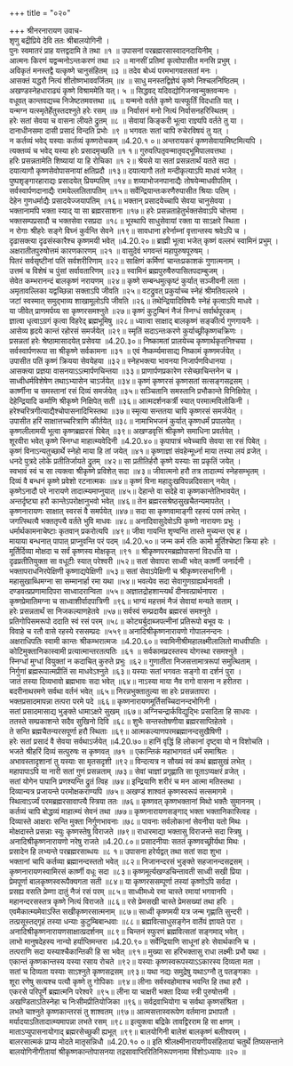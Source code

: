 +++
title = "०२०"

+++
श्रीनरनारायण उवाच-  
शृणु बद्रीप्रिये देवि ततः श्रीबालयोगिनी ।  
पुनः स्वमातरं प्राह यत्तद्वदामि ते तथा ॥१ ॥
उपासनां परब्रह्मरसास्वादनदायिनीम् ।  
आत्मनः किरणं यद्वन्मनोऽन्तःकरणं तथा ॥२ ॥
मानसीं प्रतिमां कृत्वोपासीत मनसि प्रभुम् ।  
अविकृतं मनस्तद्वै यत्कृष्णे चानुसंहितम् ॥३ ॥
तदेव बोध्यं परमभागवतसतां मनः ।  
आसक्तं यद्धरौ नित्यं शीतोष्णभाववर्जितम् ॥४ ॥
साधु मनस्तद्विज्ञेयं कृष्णे निश्चलनिष्ठितम् ।  
अखण्डस्नेहधाराढ्यं कृष्णे विश्राममेति यत्। ५ ॥
सिद्धवद् यदिवद्योगिजनवन्मुक्तवन्मनः ।  
वधूवत् कान्तवद्यच्च निजेष्टतमवत्तथा ॥६ ॥
यन्मनो वर्तते कृष्णे यत्स्फूर्तिं विदधाति यत् ।  
यन्मग्न यत्स्मृतेर्हेतुस्तदश्नुते हरेः रसम् ॥७ ॥
निर्वासनं मनो नित्यं निर्वासनहरिस्थितम् ।  
हरेः सतां सेवया च वासना लीयते द्रुतम् ॥८ ॥
सेवायां किङ्करी भूत्वा राज्ञ्यपि वर्तते तु या ।  
दानाधीनसमा दासी प्रसादं विन्दति प्रभोः ॥९ ॥
भगवतः सतां चापि रुचेरविषयं तु यत् ।  
न कर्तव्यं भवेद् यस्याः कर्तव्यं कृष्णरोचकम् ॥4.20.१ ०॥
अन्तरायकरं कृष्णसेवायामिष्टमित्यपि ।  
त्यक्तव्यं च भवेद् यस्या हरेः प्रसादमृच्छति ॥१ १॥
गुरुवत्पितृवन्मातृवद्भूमिपालवत्तथा ।  
हरिः प्रसन्नतामेति शिष्यायां या हि रोचिका ॥१ २॥
श्रेयसे या सतां प्रसन्नतार्थं यतते सदा ।  
दयात्यागौ कृष्णसेवोपासनायां क्षतिप्रदौ ॥१३॥
दयात्यागौ ततो मन्दीकृत्याऽपि माधवं भजेत् ।  
पुष्पशृङ्गारहाराद्यः प्रसादयेत् प्रियम्पतिम् ॥१४॥
शय्याभोजनपानाद्यैः तोषयेन्माधवीपतिम् ।  
सर्वस्वार्पणदानाद्यैः रामयेल्ललितापतिम् ॥१५॥
सर्वेन्द्रियान्तःकरणैरुपासीत श्रियाः पतिम् ।  
देहेन गुणधर्माद्यैः प्रसादयेज्जयापतिम् ॥१६॥
भक्तान् प्रसादयेच्चापि सेवया चानुसेवया ।  
भक्तानामपि भक्ता स्याद् या सा ब्रह्मरसाशना ॥१७॥
हरेः प्रसन्नताहेतुर्भक्तसेवाऽपि चोत्तमा ।  
भक्तसम्पप्रसादौ च भक्तसेवा रसप्रदा ॥१८॥
भूस्थापि साधुसेवायां रक्ता या साऽक्षरे स्थिता ।  
न रोगाः श्रीहरेः सङ्गे विघ्नं कुर्वन्ति सेवने ॥१९॥
सावधाना हरेर्नाम्नां वृत्तान्तस्य श्रवेऽपि च ।  
दृढासक्त्या दृढसंस्कारैश्च कृष्णमयी भवेत् ॥4.20.२०॥
ब्राह्मी भूत्वा भजेत् कृष्णं वल्लभं स्वामिनं प्रभुम् ।  
अक्षरातीतपुरुषोत्तमं कारणकारणम् ॥२१ ॥
वासुदेवं भगवन्तं महापुरुषपूरुषम् ।  
पितरं सर्वसृष्टीनां पतिं सर्वशरीरिणाम् ॥२२॥
साक्षिणं कर्मिणां चान्तःप्रकाशकं गुणात्मनाम् ।  
उत्तमं च विशेषं च पुंसां सर्वावतारिणम् ॥२३॥
स्वामिनं ब्रह्मपुरुषैरुपासितपदाम्बुजम् ।  
सेवेत कम्भरानन्दं बालकृष्णं नरायणम् ॥२४॥
कृष्णे सम्बन्धमुत्कृष्टं कुर्यात् सञ्जीवनी लता ।  
अमृतावल्लिका यद्वच्छिन्ना सक्ताऽपि जीवति ॥२५॥
वटद्रुवत् प्रकुर्याच्च स्नेहं श्रीमतिवल्लभे ।  
जटां स्वस्मात् समुद्भाव्य शाखामूलोऽपि जीवति ॥२६॥
तथेन्द्रियादिविषयैः स्नेहं कृत्वाऽपि माधवे ।  
या जीवेत् प्राणमर्पय्य सा कृष्णरसमश्नुते ॥२७॥
कृष्णं कुटुम्बिनं नैजं स्निग्धं सर्वार्थपूरकम् ।  
ज्ञात्वा धृत्वाऽग्रगं कृत्वा विहरेद् ब्रह्मभूमिषु ॥२८॥
ध्यात्वा साक्षाद् बालकृष्णं सङ्कीर्त्य गुणगायनैः ।  
आसेव्य हृदये कान्तं रहोरसं समर्जयेत् ॥२९॥
स्मृतिं सदाऽन्तःकरणे कुर्याच्छ्रीकृष्णचक्रिणः ।  
प्रसन्नतां हरेः श्रेष्ठामासादयेत् प्रसेवया ॥4.20.३०॥
निष्कामतां प्रालयेच्च कृष्णार्थकृतनिश्चया ।  
सर्वस्वार्पणरूपा सा श्रीकृष्णे सर्वकामना ॥३१ ॥
एवं नैष्कर्म्यमासाद्य निष्कामं कृष्णमर्जयेत् ।  
उपासीत पतिं कृष्णं क्रियया सेवयेहया ॥३२॥
स्नेहभक्त्या भावनया निजार्पणविधानया ।  
आसक्त्या प्रज्ञया वासनयाऽऽत्मार्पणचिन्तया ॥३३॥
प्राणार्पणप्रकारेण रसेच्छाचिन्तनेन च ।  
साध्वीधर्मविशेषेण तथाऽभ्यासेन चाऽर्जयेत् ॥३४॥
कृष्णं कृष्णरसं कृष्णसतां सत्सङ्गसद्रसम् ।  
कार्ष्णीना च समस्तानां रसं दिव्यं समर्जयेत् ॥३५॥
सञ्चितानि समस्तानि प्रभौकान्ते विनिक्षिपेत् ।  
देहेन्द्रियादि कर्माणि श्रीकृष्णे निक्षिपेत् सती ॥३६॥
आत्मदर्शनकर्त्री स्यात् परमात्मविलोकिनी ।  
हरेश्चरित्रगीत्याद्यैश्चोपासनादिभिस्तथा ॥३७॥
स्मृत्या सन्ततया चापि कृष्णरसं समर्जयेत् ।  
उपासीत हरिं साक्षात्तच्चरित्राणि कीर्तयेत् ॥३८॥
नामाभिभजनं कुर्यात् कृष्णधर्मं प्रपालयेत् ।  
कृष्णलीलामयी भूत्वा कृष्णब्रह्मरसं पिबेत् ॥३९॥
अखण्डवृत्तिं श्रीकृष्णे समाधिना प्रवर्तयेत् ।  
शूरवीरा भवेत् कृष्णे स्निग्धा माहात्म्यवेदिनी ॥4.20.४०॥
कृपापात्रं भवेच्चापि सेवया सा रसं पिबेत् ।  
कृष्णं विनाऽन्यतुच्छार्थे स्नेहो माया हि तां जयेत् ॥४१॥
कृष्णाज्ञां संवहेन्मूर्ध्ना माया तस्या लयं व्रजेत् ।  
धनदे पुत्रदे लोके प्रतीतिर्जायते द्रुतम् ॥४२॥
सा प्रतीतिर्हरौ कृष्णे यस्याः सा प्रकृतिं जयेत् ।  
स्वभावं स्वं च सा त्यक्त्वा श्रीकृष्णे प्रविशेत् सदा ॥४३॥
जीवात्मनो हरौ तत्र तादात्म्यं स्नेहसम्भृतम् ।  
दिव्यं वै बन्धनं कृष्णे प्रवेशो रटनात्मकः ॥४४॥
कृष्णं विना महादुःखविपन्नदिवसान् नयेत् ।  
कृष्णेऽनादौ परे नारायणे तादात्म्यमाप्नुयात् ॥४५॥
देहान्ते वा सदेहे वा कृष्णकान्तेतिभावयेत् ।  
अन्तर्दृष्ट्या हरौ कान्तेऽपरोक्षानुभवो भवेत् ॥४६॥
तेन ब्रह्मरसश्रेष्ठसुखचैतन्यमापतेत् ।  
कृष्णनारायणः साक्षात् स्वरसं वै समर्पयेत् ॥४७॥
सदा सा कृष्णवामाङ्गी रहस्यं परमं लभेत् ।  
जगत्स्थित्यै भक्ततृप्त्यै वर्तते भुवि माधवः ॥४८॥
अनादिवासुदेवोऽपि कृष्णो नारायणः प्रभुः ।  
धर्मार्थकामनाचेष्टाः कृतवान् प्रकरोत्यपि ॥४९॥
जीवा गायन्ति शृण्वन्ति तास्ते मुच्यन्त एव ह ।  
मायाया बन्धनात् पापात् प्राप्नुवन्ति परं पदम् ॥4.20.५०॥
जन्म कर्म रतिः कामो मूर्तिश्चेष्टा क्रिया हरेः ।  
मूर्तिर्दिव्या मोक्षदा च सर्वं कृष्णस्य मोक्षकृत् ॥९१ ॥
श्रीकृष्णपरमब्रह्मोपासनां विदधति या ।  
दृढप्रतीतियुक्ता सा वधूटीः स्यात् परेश्वरी ॥५२॥
सतां सेवापरा साध्वी भवेत् कार्ष्णी जनार्दनी ।  
भक्तापराधनिरपेक्षिणी कृष्णाद्यपेक्षिणी ॥५३॥
सतां सेवाऽपेक्षिणी च श्रीकृष्णरसभागिनी ।  
महासुखाब्धिमग्ना सा सम्मानार्हा रमा यथा ॥५४॥
भवत्येव सदा सेवागुणग्राह्यर्थनावती ।  
दण्डवत्प्रप्रणामादिपरा साध्वादरान्विता ॥५५॥
अज्ञातद्रोहशान्त्यर्थं दीनवत्प्रार्थनापरा ।  
कृष्णप्रेमातिमग्ना च साध्वाशीर्वादपात्रिणी ॥९६॥
भाग्यं महत्तमं नैजं सेवायां मन्यते सताम् ।  
हरेः प्रसन्नतार्थं सा निजकल्याणहेतवे ॥५७॥
सर्वस्वं सम्प्रदायैव ब्रह्मरसं समश्नुते ।  
प्रतिगोपिसमरूपो ददाति स्वं रसं परम् ॥५८॥
कोट्यर्बुदाब्जपत्नीनां प्रतिरूपो बभूव यः ।  
विवाहे च रतौ वासे रहस्ये रससम्प्रदः ॥५५९॥
अनादिश्रीकृष्णनारायणो गोपालनन्दनः ।  
अक्षराधिपतिः स्वामी कान्तः श्रीकम्भरात्मजः ॥4.20.६०॥
स्वामिनीश्रीमहालक्ष्मीलालितो माधवीपतिः ।  
कोटिमुक्तानिकास्वामी प्रत्यात्मान्तरतत्पतिः ॥६१ ॥
सर्वकामप्रदस्तस्य योगस्था रसमश्नुते ।  
स्निग्धां मुग्धां वियुक्तां न कदाचित् कुरुते प्रभुः ॥६२॥
गुणातीता निजसत्तामात्ररूपां समुत्थिताम् ।  
निर्गुणां ब्रह्मरूपात्मप्रीतिं सा माधवेऽश्नुते ॥६३॥
यस्याः सतां भगवतः सङ्गो वा दर्शनं पुरा ।  
जातं तस्या दिव्यभावो ब्रह्मभावः सदा भवेत् ॥६४॥
नाऽस्या माया नैव रागो वासना न हरीतरा ।  
बदरीनाथरमणे सर्वथा वर्तनं भवेत् ॥६५॥
निरन्नभुक्तातुल्या सा हरेः प्रसन्नतापरा ।  
भक्तप्रसादमापन्ना तत्परा परमे पदे ॥६६॥
कृष्णनारायणमूर्तिसच्चिदानन्दभोगिनी ।  
सतां प्रसादमासाद्य भुङ्क्ते धामाऽक्षरे सुखम् ॥६७॥
अग्निचन्द्रार्कविद्युद्भिः प्रसादिता हि साधवः ।  
ततस्ते सम्प्रकाशन्ते सदैव सुखिनो दिवि ॥६८॥
शुभैः सन्तस्तोषणीया ब्रह्मरसाप्तिहेतवे ।  
ते सन्ति ब्रह्मचैतन्यरसपूर्णा हरौ स्थिताः ॥६९॥
आत्मकल्याणपरमब्रह्मानन्दसुखैषिणी ।  
हरेः सतां प्रसादं वै सेवया सर्वथाऽर्जयेत् ॥4.20.७०॥
हानिं वृद्धिं हि लोकानां दृष्ट्वा यो न विशोचति ।  
भजते श्रीहरिं दिव्यं सत्पुरुषः स कृष्णवत् ॥७१ ॥
एकान्तिकं महाभागवतं धर्मं समाश्रितः ।  
अभावस्तादृशानां तु यस्याः सा मृतसदृशी ॥९२॥
विन्दत्यत्र न सौख्यं स्वं कथं ब्रह्मसुखं लभेत् ।  
महापापाऽपि या नारी सतां गुणं प्रसन्नताम् ॥७३॥
सेवां चाज्ञां प्रगृह्णाति सा पूताऽप्यक्षरं व्रजेत् ।  
सतां योगेन पापानि प्रणश्यन्ति द्रुतं त्विह ॥७४॥
इन्द्रियाणि शरीरं च मन आत्मा मतिस्तथा ।  
दिव्यान्यत्र प्रजायन्ते परमोक्षकराण्यपि ॥७५॥
अखण्डं शाश्वतं कृष्णस्वरूपं सत्समागमे ।  
स्थित्वाऽर्ज्यं परमब्रह्मरसावाप्त्यै स्त्रिया ततः ॥७६॥
कृष्णवत् कृष्णभक्तानां मिथो भक्तैः सुमाननम् ।  
कर्तव्यं चापि बोद्धव्यं माहात्म्यं सेवनं तथा ॥७७॥
कृष्णनारायणसङ्गाद् भक्ता भक्तानिकास्त्विह ।  
दिव्यास्ते आक्षराः सन्ति मुक्ता निर्गुणभावनाः ॥७८॥
पावनाः सर्वलोकानां सेवनीया यतो मिथः ।  
मोक्षदास्ते प्रसन्नाः स्युः कृष्णस्तेषु विराजते ॥७९॥
राधारमाद्या भक्तासु विराजन्ते सदा स्त्रिषु ।  
अनादिश्रीकृष्णनारायणो नरेषु राजते ॥4.20.८०॥
प्रसादनीयाः सततं कृष्णवच्छ्रीर्यथा मिथः ।  
प्रसादेन हि लभ्यन्ते परब्रह्मरसाब्धयः ॥८ १॥
उपासना हरेर्यद्वत् तथा सतां सदा शुभा ।  
भक्तानां चापि कर्तव्या ब्रह्मानन्दस्ततो भवेत् ॥८२॥
निजानन्दरसं भुङ्क्ते सहजानन्दसद्रसम् ।  
कृष्णनारायणस्वामिरसं कार्ष्णी वधूः सदा ॥८३॥
कृष्णमूर्त्यखण्डचिन्तावती साध्वी सखी प्रिया ।  
प्रेमपूर्णा बालकृष्णस्वरूपैक्यगता सती ॥८४॥
या कृष्णरससम्पूर्णा तस्यां कृष्णोऽपि सर्वदा ।  
प्रसह्य वसति प्रेम्णा दातुं नैजं रसं परम् ॥८५॥
साध्वीमध्ये रमा चास्ते रमायां भगवानपि ।  
महानन्दरसस्तत्र कृष्णे नित्यं विराजते ॥८६॥
रसे प्रेमसखी चास्ते प्रेमसख्यां तथा हरिः ।  
एवमैकात्म्यमेवाऽस्ति सखीकृष्णरसात्मनाम् ॥८७॥
साध्वी कृष्णमयी यत्र जन्म गृह्णाति सुन्दरी ।  
तत्प्रसूस्तद्गृहं तस्या धन्याः कुटुम्बिबान्धवाः ॥८८॥
ब्रह्मवित्साधुसङ्गेन वार्तेयं ज्ञायते परा ।  
अनादिश्रीकृष्णनारायणसाक्षात्प्रदर्शनम् ॥८९॥
चिन्तनं स्फुरणं ब्रह्मवित्सतां सङ्गमाद् भवेत् ।  
लाभो मानुषदेहस्य नान्यो हर्याप्तिमन्तरा ॥4.20.९०॥
सर्वेन्द्रियाणि साधूनां हरेः सेवार्थकानि च ।  
तत्पराणि सदा यस्याश्चैकान्तिकी हि सा भवेत् ॥९१॥
मुख्या सा हरिभक्तासु राधा लक्ष्मीः प्रभौ यथा ।  
एकान्तं कृष्णकान्तस्य यस्या रसाय रोचते ॥९२॥
यस्याः कृष्णस्वरूपस्याऽऽकारस्य दिव्यता मता ।  
सतां च दिव्यता यस्याः साऽश्नुते कृष्णसद्रसम् ॥९३॥
यथा नद्यः समुद्रेषु यथाऽग्नौ तु पतङ्गकाः ।  
शूरा रणेषु सत्यश्च पत्यौ कृष्णे तु गोपिकाः ॥९४॥
लीनाः सर्वस्वहोमाश्च भवन्ति हि तथा हरौ ।  
एकरसे परिपूर्णे ब्रह्मात्मनि परेश्वरे ॥९५॥
लीना या चाक्षरी भक्ता दिव्या स्त्री पुरुषोत्तमी ।  
अखण्डिताऽतिस्नेहा च निःसीमप्रीतियोजिका ॥९६॥
सर्वद्रवाभियोगा च सर्वथा कृष्णसंश्रिता ।  
लभते चाश्नुते कृष्णकान्तरसं तु शाश्वतम् ॥९७॥
आत्मसत्तास्वरूपेण वर्तमाना प्रभापतौ ।  
मर्यादयाऽतितादात्म्यमापन्ना लभते रसम् ॥९८॥
इत्युक्त्वा बद्रिके तावद्विरराम हि सा क्षणम् ।  
माताऽप्युपासनायोगाद् ब्रह्मरसेच्छुकी ह्यभूत् ॥९९॥
बालयोगिनी बालेशं बालकृष्णं बलीश्वरम् ।  
बालरसात्मकं प्राप्य मोदते मातृसन्निधौ ॥4.20.१० ०॥
इति श्रीलक्ष्मीनारायणीयसंहितायां चतुर्थे तिष्यसन्ताने बालयोगिनीगीतायां श्रीकृष्णकान्तोपासनया तद्रसावाप्तिरितिनिरूपणनामा विंशोऽध्यायः ॥२० ॥
    
